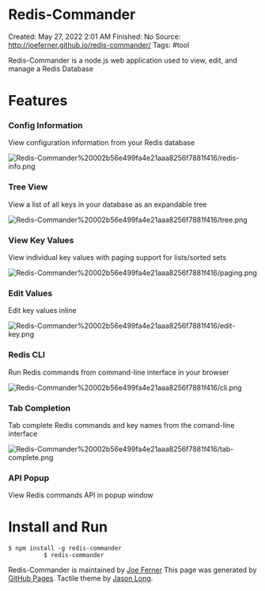 # Redis-Commander

Created: May 27, 2022 2:01 AM
Finished: No
Source: http://joeferner.github.io/redis-commander/
Tags: #tool

Redis-Commander is a node.js web application used to view, edit, and manage a Redis Database

# Features

### Config Information

View configuration information from your Redis database

![Redis-Commander%20002b56e499fa4e21aaa8256f7881f416/redis-info.png](Redis-Commander%20002b56e499fa4e21aaa8256f7881f416/redis-info.png)

### Tree View

View a list of all keys in your database as an expandable tree

![Redis-Commander%20002b56e499fa4e21aaa8256f7881f416/tree.png](Redis-Commander%20002b56e499fa4e21aaa8256f7881f416/tree.png)

### View Key Values

View individual key values with paging support for lists/sorted sets

![Redis-Commander%20002b56e499fa4e21aaa8256f7881f416/paging.png](Redis-Commander%20002b56e499fa4e21aaa8256f7881f416/paging.png)

### Edit Values

Edit key values inline

![Redis-Commander%20002b56e499fa4e21aaa8256f7881f416/edit-key.png](Redis-Commander%20002b56e499fa4e21aaa8256f7881f416/edit-key.png)

### Redis CLI

Run Redis commands from command-line interface in your browser

![Redis-Commander%20002b56e499fa4e21aaa8256f7881f416/cli.png](Redis-Commander%20002b56e499fa4e21aaa8256f7881f416/cli.png)

### Tab Completion

Tab complete Redis commands and key names from the comand-line interface

![Redis-Commander%20002b56e499fa4e21aaa8256f7881f416/tab-complete.png](Redis-Commander%20002b56e499fa4e21aaa8256f7881f416/tab-complete.png)

### API Popup

View Redis commands API in popup window

# Install and Run

```
$ npm install -g redis-commander
          $ redis-commander
```

Redis-Commander is maintained by [Joe Ferner](https://github.com/joeferner)
 This page was generated by [GitHub Pages](http://pages.github.com/). Tactile theme by [Jason Long](http://twitter.com/jasonlong).